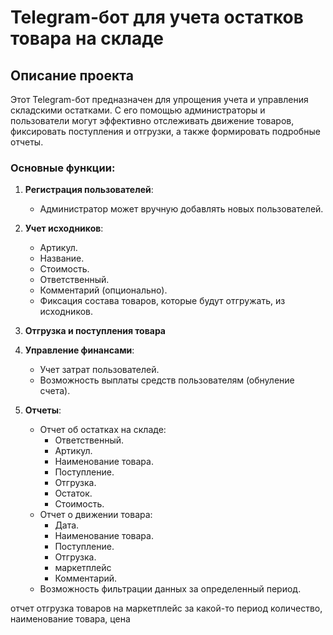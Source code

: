 # Telegram-бот для учета остатков товара на складе

## Описание проекта
Этот Telegram-бот предназначен для упрощения учета и управления складскими остатками. С его помощью администраторы и пользователи могут эффективно отслеживать движение товаров, фиксировать поступления и отгрузки, а также формировать подробные отчеты.

### Основные функции:
1. **Регистрация пользователей**:
   - Администратор может вручную добавлять новых пользователей.
   
2. **Учет исходников**:
   - Артикул.
   - Название.
   - Стоимость.
   - Ответственный.
   - Комментарий (опционально).
   - Фиксация состава товаров, которые будут отгружать, из исходников.

3. **Отгрузка и поступления товара**

4. **Управление финансами**:
   - Учет затрат пользователей.
   - Возможность выплаты средств пользователям (обнуление счета).

5. **Отчеты**:
   - Отчет об остатках на складе:
     - Ответственный.
     - Артикул.
     - Наименование товара.
     - Поступление.
     - Отгрузка.
     - Остаток.
     - Стоимость.
   - Отчет о движении товара:
     - Дата.
     - Наименование товара.
     - Поступление.
     - Отгрузка.
     - маркетплейс
     - Комментарий.
   - Возможность фильтрации данных за определенный период.

отчет отгрузка товаров на маркетплейс за какой-то период
количество, наименование товара, цена